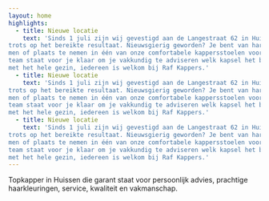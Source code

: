 ```yaml
---
layout: home
highlights:
  - title: Nieuwe locatie
    text: 'Sinds 1 juli zijn wij gevestigd aan de Langestraat 62 in Huissen. Na een maandenlange verbouwing zijn wij
trots op het bereikte resultaat. Nieuwsgierig geworden? Je bent van harte welkom om een kijkje te komen ne-
men of plaats te nemen in één van onze comfortabele kappersstoelen voor een behandeling. Ons enthousiaste
team staat voor je klaar om je vakkundig te adviseren welk kapsel het beste bij je past. Of je nu alleen komt of
met het hele gezin, iedereen is welkom bij Raf Kappers.'
  - title: Nieuwe locatie
    text: 'Sinds 1 juli zijn wij gevestigd aan de Langestraat 62 in Huissen. Na een maandenlange verbouwing zijn wij
trots op het bereikte resultaat. Nieuwsgierig geworden? Je bent van harte welkom om een kijkje te komen ne-
men of plaats te nemen in één van onze comfortabele kappersstoelen voor een behandeling. Ons enthousiaste
team staat voor je klaar om je vakkundig te adviseren welk kapsel het beste bij je past. Of je nu alleen komt of
met het hele gezin, iedereen is welkom bij Raf Kappers.'
  - title: Nieuwe locatie
    text: 'Sinds 1 juli zijn wij gevestigd aan de Langestraat 62 in Huissen. Na een maandenlange verbouwing zijn wij
trots op het bereikte resultaat. Nieuwsgierig geworden? Je bent van harte welkom om een kijkje te komen ne-
men of plaats te nemen in één van onze comfortabele kappersstoelen voor een behandeling. Ons enthousiaste
team staat voor je klaar om je vakkundig te adviseren welk kapsel het beste bij je past. Of je nu alleen komt of
met het hele gezin, iedereen is welkom bij Raf Kappers.'
---
```


Topkapper in Huissen die garant staat voor persoonlijk advies, prachtige haarkleuringen, service, kwaliteit en vakmanschap.
